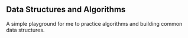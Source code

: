 ## Data Structures and Algorithms

A simple playground for me to practice algorithms and building common data structures.
